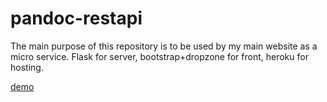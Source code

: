 # pandoc-restapi

The main purpose of this repository is to be used by my main website as a micro service.
Flask for server, bootstrap+dropzone for front, heroku for hosting.

[demo](https://pandoc-api.herokuapp.com/)
